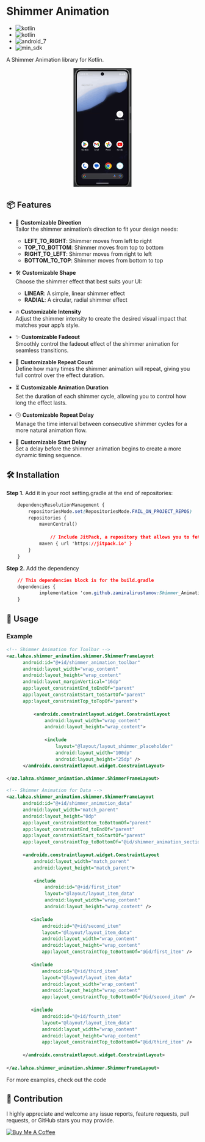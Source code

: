 
  
# Shimmer Animation
- ![kotlin](https://img.shields.io/badge/Platforms-Kotlin_Compatible-lightblue?style=for-the-badge&logo=kotlin)
- ![kotlin](https://img.shields.io/badge/Made_With-Kotlin-0095D9?style=for-the-badge&logo=kotlin)
- ![android_7](https://img.shields.io/badge/Android-7.0_Nougat-green?style=for-the-badge)
- ![min_sdk](https://img.shields.io/badge/minSdk-24-orange?style=for-the-badge)

A Shimmer Animation library for Kotlin.
<p align="center">
<img width=30% src="./examples/example shimmer animation.gif">
</p>


## 📦 Features

- 🌈 **Customizable Direction**  
  Tailor the shimmer animation’s direction to fit your design needs:  
  - **LEFT_TO_RIGHT**: Shimmer moves from left to right  
  - **TOP_TO_BOTTOM**: Shimmer moves from top to bottom  
  - **RIGHT_TO_LEFT**: Shimmer moves from right to left  
  - **BOTTOM_TO_TOP**: Shimmer moves from bottom to top

- 🛠 **Customizable Shape**  
  Choose the shimmer effect that best suits your UI:  
  - **LINEAR**: A simple, linear shimmer effect  
  - **RADIAL**: A circular, radial shimmer effect  

- 🔥 **Customizable Intensity**  
  Adjust the shimmer intensity to create the desired visual impact that matches your app’s style.

- ✨ **Customizable Fadeout**  
  Smoothly control the fadeout effect of the shimmer animation for seamless transitions.

- 🔁 **Customizable Repeat Count**  
  Define how many times the shimmer animation will repeat, giving you full control over the effect duration.

- ⏳ **Customizable Animation Duration**  
  Set the duration of each shimmer cycle, allowing you to control how long the effect lasts.

- 🕒 **Customizable Repeat Delay**  
  Manage the time interval between consecutive shimmer cycles for a more natural animation flow.

- 🚀 **Customizable Start Delay**  
  Set a delay before the shimmer animation begins to create a more dynamic timing sequence.

## 🛠 Installation
**Step 1.**  Add it in your root setting.gradle at the end of repositories: 
```css
	dependencyResolutionManagement {
		repositoriesMode.set(RepositoriesMode.FAIL_ON_PROJECT_REPOS)
		repositories {
			mavenCentral()

        		// Include JitPack, a repository that allows you to fetch dependencies from GitHub projects.
			maven { url 'https://jitpack.io' }
		}
	}
```
**Step 2.**  Add the dependency

```css
	// This dependencies block is for the build.gradle
	dependencies {
	        implementation 'com.github.zaminalirustamov:Shimmer_Animation:1.0.2'
	}
```
## 🚀 Usage
### Example

```xml
<!-- Shimmer Animation for Toolbar -->  
<az.lahza.shimmer_animation.shimmer.ShimmerFrameLayout  
	  android:id="@+id/shimmer_animation_toolbar"  
	  android:layout_width="wrap_content"  
	  android:layout_height="wrap_content"  
	  android:layout_marginVertical="16dp"  
	  app:layout_constraintEnd_toEndOf="parent"  
	  app:layout_constraintStart_toStartOf="parent"  
	  app:layout_constraintTop_toTopOf="parent">  
  
		  <androidx.constraintlayout.widget.ConstraintLayout  
			  android:layout_width="wrap_content"  
			  android:layout_height="wrap_content">  
  
			  <include  
				  layout="@layout/layout_shimmer_placeholder"  
				  android:layout_width="100dp"  
				  android:layout_height="25dp" />  
	  </androidx.constraintlayout.widget.ConstraintLayout>  
  
</az.lahza.shimmer_animation.shimmer.ShimmerFrameLayout>
```

```xml
<!-- Shimmer Animation for Data -->  
<az.lahza.shimmer_animation.shimmer.ShimmerFrameLayout  
	  android:id="@+id/shimmer_animation_data"  
	  android:layout_width="match_parent"  
	  android:layout_height="0dp"  
	  app:layout_constraintBottom_toBottomOf="parent"  
	  app:layout_constraintEnd_toEndOf="parent"  
	  app:layout_constraintStart_toStartOf="parent"  
	  app:layout_constraintTop_toBottomOf="@id/shimmer_animation_section_name">  
  
	  <androidx.constraintlayout.widget.ConstraintLayout  
		  android:layout_width="match_parent"  
		  android:layout_height="match_parent">  
  
		  <include  
			  android:id="@+id/first_item"  
			  layout="@layout/layout_item_data"  
			  android:layout_width="wrap_content"  
			  android:layout_height="wrap_content" />  
  
		 <include  
			 android:id="@+id/second_item"  
			 layout="@layout/layout_item_data"  
			 android:layout_width="wrap_content"  
			 android:layout_height="wrap_content"  
			 app:layout_constraintTop_toBottomOf="@id/first_item" />  
			   
		 <include  
			 android:id="@+id/third_item"  
			 layout="@layout/layout_item_data"  
			 android:layout_width="wrap_content"  
			 android:layout_height="wrap_content"  
			 app:layout_constraintTop_toBottomOf="@id/second_item" />  
			   
		 <include  
			 android:id="@+id/fourth_item"  
			 layout="@layout/layout_item_data"  
			 android:layout_width="wrap_content"  
			 android:layout_height="wrap_content"  
			 app:layout_constraintTop_toBottomOf="@id/third_item" />  
  
	  </androidx.constraintlayout.widget.ConstraintLayout>  
  
</az.lahza.shimmer_animation.shimmer.ShimmerFrameLayout>
```

For more examples, check out the code

## 🤝 Contribution
I highly appreciate and welcome any issue reports, feature requests, pull requests, or GitHub stars you may provide.

<a href="https://www.buymeacoffee.com/zaminalirustamov" target="_blank"><img src="https://cdn.buymeacoffee.com/buttons/v2/default-yellow.png" alt="Buy Me A Coffee" style="height: 60px !important;width: 217px !important;" ></a>
